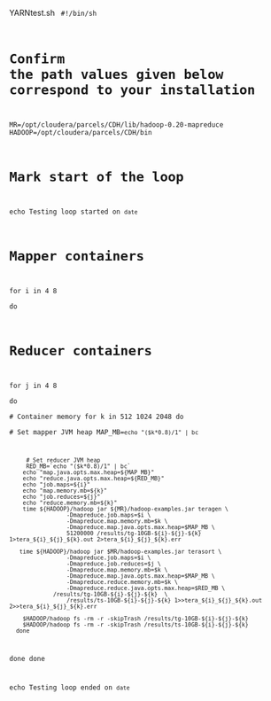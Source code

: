 
YARNtest.sh
<code>
#!/bin/sh
# Confirm the path values given below correspond to your installation

MR=/opt/cloudera/parcels/CDH/lib/hadoop-0.20-mapreduce
HADOOP=/opt/cloudera/parcels/CDH/bin

# Mark start of the loop
echo Testing loop started on `date`

# Mapper containers
for i in 4 8    
do
   # Reducer containers
   for j in 4 8  
   do                 
      # Container memory
      for k in 512 1024 2048
      do                         
         # Set mapper JVM heap 
         MAP_MB=`echo "($k*0.8)/1" | bc` 

         # Set reducer JVM heap 
         RED_MB=`echo "($k*0.8)/1" | bc` 
        echo "map.java.opts.max.heap=${MAP_MB}"
        echo "reduce.java.opts.max.heap=${RED_MB}"  
        echo "job.maps=${i}"
        echo "map.memory.mb=${k}"
        echo "job.reduces=${j}"
        echo "reduce.memory.mb=${k}"
        time ${HADOOP}/hadoop jar ${MR}/hadoop-examples.jar teragen \
                     -Dmapreduce.job.maps=$i \
                     -Dmapreduce.map.memory.mb=$k \
                     -Dmapreduce.map.java.opts.max.heap=$MAP_MB \
                     51200000 /results/tg-10GB-${i}-${j}-${k} 1>tera_${i}_${j}_${k}.out 2>tera_${i}_${j}_${k}.err                       

       time ${HADOOP}/hadoop jar $MR/hadoop-examples.jar terasort \
                     -Dmapreduce.job.maps=$i \
                     -Dmapreduce.job.reduces=$j \
                     -Dmapreduce.map.memory.mb=$k \
                     -Dmapreduce.map.java.opts.max.heap=$MAP_MB \
                     -Dmapreduce.reduce.memory.mb=$k \
                     -Dmapreduce.reduce.java.opts.max.heap=$RED_MB \
	             /results/tg-10GB-${i}-${j}-${k}  \
                     /results/ts-10GB-${i}-${j}-${k} 1>>tera_${i}_${j}_${k}.out 2>>tera_${i}_${j}_${k}.err                         

        $HADOOP/hadoop fs -rm -r -skipTrash /results/tg-10GB-${i}-${j}-${k}                         
        $HADOOP/hadoop fs -rm -r -skipTrash /results/ts-10GB-${i}-${j}-${k}                 
      done
   done
done

echo Testing loop ended on `date`

<code>